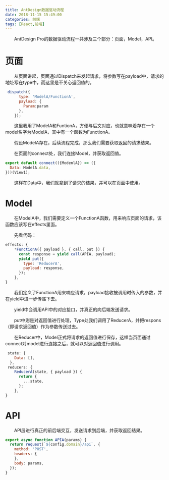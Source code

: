 ```yaml
---
title: AntDesign数据驱动流程
date: 2018-11-15 15:49:00
categories: 前端
tags: [React,前端]
---
```

&emsp;&emsp;AntDesign Pro的数据驱动流程一共涉及三个部分：页面，Model，API。

# 页面

&emsp;&emsp;从页面讲起，页面通过Dispatch来发起请求，将参数写在payload中，请求的地址写在type中，而这里是不关心返回值的。
```JavaScript
 dispatch({
      type: 'ModelA/FunctionA',
      payload: {
        Param:param
      },
    });
```
&emsp;&emsp;这里我用了ModelA和FuntionA，方便与后文对应，也就意味着存在一个model名字为ModelA，其中有一个函数为FunctionA。

&emsp;&emsp;假设ModelA存在，后续流程完成，那么我们需要获取返回的请求结果。

&emsp;&emsp;在页面的connect处，我们连接Model，并获取返回值。

```JavaScript
export default connect(({ModenlA}) => ({
  Data: ModelA.data,
}))(View1);
```
&emsp;&emsp;这样在Data中，我们就拿到了请求的结果，并可以在页面中使用。

# Model

&emsp;&emsp;在ModelA中，我们需要定义一个FunctionA函数，用来响应页面的请求，该函数应该写在effects里面。

&emsp;&emsp;先看代码：

```JavaScript
effects: {
    *FunctionA({ payload }, { call, put }) {
      const response = yield call(APIA, payload);
      yield put({
        type: 'ReducerA',
        payload: response,
      });
    },
}
```
&emsp;&emsp;我们定义了FunctionA用来响应请求，payload接收被调用时传入的参数，并在yield中进一步传递下去。

&emsp;&emsp;yield中会调用API中的对应接口，并真正的向后端发送请求。

&emsp;&emsp;put中则是对返回值进行处理，Type处我们调用了ReducerA，并把respons（即请求返回值）作为参数传送过去。

&emsp;&emsp;在Reducer中，Model正式将请求的返回值进行保存，这样当页面通过connect对model进行连接之后，就可以对返回值进行调用。

```JavaScript
 state: {
    Data: [],
  },
 reducers: {
    ReducerA(state, { payload }) {
      return {
        ...state,
      };
    },
}
```
# API

&emsp;&emsp;API层进行真正的前后端交互，发送请求到后端，并获取返回结果。

```JavaScript
export async function APIA(params) {
  return request(`${config.domain}/api`, {
    method: 'POST',
    headers: {
    },
    body: params,
  });
}
```